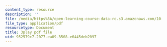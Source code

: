 ```yaml
---
content_type: resource
description: ''
file: /media/https%3A/open-learning-course-data-rc.s3.amazonaws.com/10-34-numerical-methods-applied-to-chemical-engineering-fall-2015/952579c72077ea093508e6445deb2097_LHBQ5Z4CtwA.pdf
file_type: application/pdf
resourcetype: Document
title: 3play pdf file
uid: 952579c7-2077-ea09-3508-e6445deb2097
---
```

